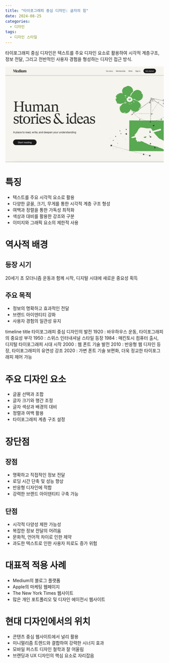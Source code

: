 ```yaml
---
title: "타이포그래피 중심 디자인: 글자의 힘"
date: 2024-08-25
categories:
  - 디자인
tags:
  - 디자인 스타일
---
```


타이포그래피 중심 디자인은 텍스트를 주요 디자인 요소로 활용하여 시각적 계층구조, 정보 전달, 그리고 전반적인 사용자 경험을 형성하는 디자인 접근 방식.

<img src="/assets/images/design/style/typographyCentric.png" />

# 특징

- 텍스트를 주요 시각적 요소로 활용
- 다양한 글꼴, 크기, 무게를 통한 시각적 계층 구조 형성
- 여백과 정렬을 통한 가독성 최적화
- 색상과 대비를 활용한 강조와 구분
- 이미지와 그래픽 요소의 제한적 사용

# 역사적 배경

## 등장 시기
20세기 초 모더니즘 운동과 함께 시작, 디지털 시대에 새로운 중요성 획득

## 주요 목적
- 정보의 명확하고 효과적인 전달
- 브랜드 아이덴티티 강화
- 사용자 경험의 일관성 유지

<div class="mermaid">
timeline
  title 타이포그래피 중심 디자인의 발전
  1920 : 바우하우스 운동, 타이포그래피의 중요성 부각
  1950 : 스위스 인터내셔널 스타일 등장
  1984 : 매킨토시 컴퓨터 출시, 디지털 타이포그래피 시대 시작
  2000 : 웹 폰트 기술 발전
  2010 : 반응형 웹 디자인 등장, 타이포그래피의 유연성 강조
  2020 : 가변 폰트 기술 보편화, 더욱 정교한 타이포그래피 제어 가능
</div>

# 주요 디자인 요소

- 글꼴 선택과 조합
- 글자 크기와 행간 조정
- 글자 색상과 배경의 대비
- 정렬과 여백 활용
- 타이포그래피 계층 구조 설정

# 장단점

## 장점
- 명확하고 직접적인 정보 전달
- 로딩 시간 단축 및 성능 향상
- 반응형 디자인에 적합
- 강력한 브랜드 아이덴티티 구축 가능

## 단점
- 시각적 다양성 제한 가능성
- 복잡한 정보 전달의 어려움
- 문화적, 언어적 차이로 인한 제약
- 과도한 텍스트로 인한 사용자 피로도 증가 위험

# 대표적 적용 사례

- Medium의 블로그 플랫폼
- Apple의 마케팅 웹페이지
- The New York Times 웹사이트
- 많은 개인 포트폴리오 및 디자인 에이전시 웹사이트

# 현대 디자인에서의 위치

- 콘텐츠 중심 웹사이트에서 널리 활용
- 미니멀리즘 트렌드와 결합하여 강력한 시너지 효과
- 모바일 퍼스트 디자인 철학과 잘 어울림
- 브랜딩과 UX 디자인의 핵심 요소로 자리잡음
